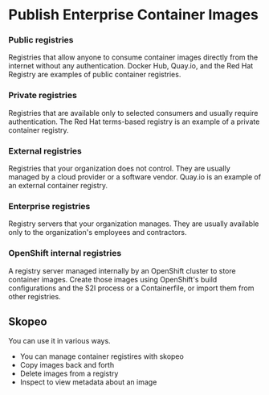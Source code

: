 # Publish Enterprise Container Images

### Public registries
Registries that allow anyone to consume container images directly from the internet without any authentication. Docker Hub, Quay.io, and the Red Hat Registry are examples of public container registries.

### Private registries
Registries that are available only to selected consumers and usually require authentication. The Red Hat terms-based registry is an example of a private container registry.

### External registries
Registries that your organization does not control. They are usually managed by a cloud provider or a software vendor. Quay.io is an example of an external container registry.

### Enterprise registries
Registry servers that your organization manages. They are usually available only to the organization's employees and contractors.

### OpenShift internal registries
A registry server managed internally by an OpenShift cluster to store container images. Create those images using OpenShift's build configurations and the S2I process or a Containerfile, or import them from other registries.

## Skopeo
You can use it in various ways.
- You can manage container registires with skopeo
- Copy images back and forth
- Delete images from a registry
- Inspect to view metadata about an image
